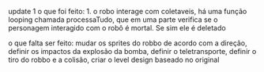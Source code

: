update 1
o que foi feito: 1. o robo interage com coletaveis, há uma função looping chamada processaTudo, que em uma parte verifica se o personagem interagido com o robô é mortal. Se sim ele é deletado

o que falta ser feito: mudar os sprites do robbo de acordo com a direção, definir os impactos da explosão da bomba, definir o teletransporte, definir o tiro do robbo e a colisão,
criar o level design baseado no original
